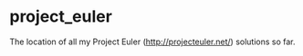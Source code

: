 project_euler
=============

The location of all my Project Euler (http://projecteuler.net/) solutions so far.
